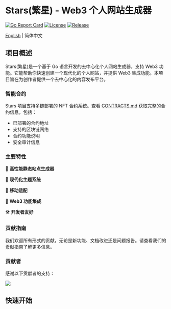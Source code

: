 # Stars(繁星) - Web3 个人网站生成器

[![Go Report Card](https://goreportcard.com/badge/github.com/jiangjiax/stars)](https://goreportcard.com/report/github.com/jiangjiax/stars)
[![License](https://img.shields.io/badge/License-Apache%202.0-blue.svg)](https://opensource.org/licenses/Apache-2.0)
[![Release](https://img.shields.io/github/v/release/jiangjiax/stars)](https://github.com/jiangjiax/stars/releases)

[English](./README_EN.md) | 简体中文

## 项目概述

Stars(繁星)是一个基于 Go 语言开发的去中心化个人网站生成器，支持 Web3 功能。它能帮助你快速创建一个现代化的个人网站，并提供 Web3 集成功能。本项目旨在为创作者提供一个去中心化的内容发布平台。

### 智能合约

Stars 项目支持多链部署的 NFT 合约系统。查看 [CONTRACTS.md](./CONTRACTS.md) 获取完整的合约信息，包括：
- 已部署的合约地址
- 支持的区块链网络
- 合约功能说明
- 安全审计信息

### 主要特性

🚀 **高性能静态站点生成器**

🎨 **现代化主题系统**

📱 **移动适配**

🔗 **Web3 功能集成**

🛠 **开发者友好**

### 贡献指南

我们欢迎所有形式的贡献，无论是新功能、文档改进还是问题报告。请查看我们的[贡献指南](./CONTRIBUTING.md)了解更多信息。

### 贡献者

感谢以下贡献者的支持：

<a href="https://github.com/your-username/stars/graphs/contributors">
  <img src="https://contrib.rocks/image?repo=your-username/stars" />
</a>

## 快速开始
